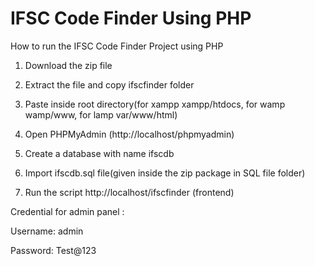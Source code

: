 # IFSC Code Finder Using PHP

How to run the IFSC Code Finder Project using PHP

1. Download the zip file


2. Extract the file and copy ifscfinder folder


3. Paste inside root directory(for xampp xampp/htdocs, for wamp wamp/www, for lamp var/www/html)


4. Open PHPMyAdmin (http://localhost/phpmyadmin)


5. Create a database with name ifscdb


6. Import ifscdb.sql file(given inside the zip package in SQL file folder)


7. Run the script http://localhost/ifscfinder (frontend)





Credential for admin panel :

Username: admin

Password: Test@123
